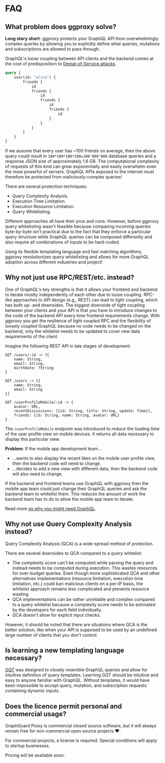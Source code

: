 # FAQ

## What problem does ggproxy solve?

**Long story short**: ggproxy protects your GraphQL API from overwhelmingly complex queries by allowing you to explicitly define what queries, mutations and subscriptions are allowed to pass through.

GraphQL's loose coupling between API clients and the backend comes at the cost of predisposition to [Denial-of-Service attacks](https://en.wikipedia.org/wiki/Denial-of-service_attack).

```graphql
query {
    user(id: "alice") {
        friends {
            id
            friends {
                id
                friends {
                    id
                    friends {
                        id
                    }
                }
            }
        }
    }
}
```

If we assume that every user has ~100 friends on average, then the above query could result in `100*100*100*100=100'000'000` database queries and a response JSON size of approximately 1.6 GB. The computational complexity of requests of this kind can grow exponentially and easily overwhelm even the most powerful of servers.
GraphQL APIs exposed to the internet must therefore be protected from maliciously-complex queries!

There are several protection techniques:
- Query Complexity Analysis.
- Execution Time Limitation.
- Execution Resource Limitation.
- Query Whitelisting.

Different approaches all have their pros and cons. However, before ggproxy query whitelisting wasn't feasible because comparing incoming queries byte-by-byte isn't practical due to the fact that they enforce a particular query structure while GraphQL queries can be composed differently and also require all combinations of inputs to be hard-coded.

Using its flexible templating language and fast matching algorithms, ggproxy revolutionizes query whitelisting and allows for more GraphQL adoption across different industries and project!

## Why not just use RPC/REST/etc. instead?

One of GraphQL's key strengths is that it allows your frontend and backend to iterate mostly independently of each other due to loose coupling. RPC-like approaches to API design (e.g., REST) can lead to tight coupling, which has both up- and downsides. The biggest downside of tight coupling between your clients and your API is that you have to introduce changes to the code of the backend API every time frontend requirements change. With ggproxy you get the resilience of tight coupled RPC and the flexibility of loosely coupled GraphQL because no code needs to be changed on the backend, only the whitelist needs to be updated to cover new data requirements of the client.

Imagine the following REST API in late stages of development:
```
GET /users/:id -> ?{
    name: String,
    email: String,
    birthDate: ?String
}

GET /users -> [{
    name: String,
    email: String
}]

GET /userProfileMobile/:id -> {
    avatar: URL,
    recentDiscussions: [{id: String, title: String, update: Time}],
    friends: {id: String, name: String, avatar: URL}
}
```
The `/userProfileMobile` endpoint was introduced to reduce the loading time of the user profile view on mobile devices. It returns all data necessary to display this particular view.

**Problem**:
If the mobile app development team...
- ...wants to also display the recent likes on the mobile user profile view, then the backend code will need to change.
- ...decides to add a new view with different data, then the backend code will also need to change.

If the backend and frontend teams use GraphQL with ggproxy then the mobile app team could just change their GraphQL queries and ask the backend team to whitelist them. This reduces the amount of work the backend team has to do to allow the mobile app team to iterate.

Read more [on why you might need GraphQL](https://graphql.org/faq/#why-should-i-use-graphql).

## Why not use Query Complexity Analysis instead?

Query Complexity Analysis (QCA) is a wide-spread method of protection.

There are several downsides to QCA compared to a query whitelist:
- The complexity score can't be computed while parsing the query and instead needs to be computed during execution. This wastes resources for over-budget queries. Even though more sophisticated QCA and other alternatives implementations (resource limitation, execution time limitation, etc.) could ban malicious clients on a per-IP basis, the whitelist approach remains less complicated and prevents resource wasting.
- QCA implementations can be rather unreliable and complex compared to a query whitelist because a complexity score needs to be estimated by the developers for each field individually.
- QCA doesn't allow for explicit input checks.

However, it should be noted that there are situations where QCA is the better solution, like when your API is supposed to be used by an undefined large number of clients that you don't control.

## Is learning a new templating language necessary?

[GQT](/gqt) was designed to closely resemble GraphQL queries and allow for intuitive definition of query templates.
Learning GQT should be intuitive and easy to anyone familiar with GraphQL.
Without templates, it would have been impossible to accept query, mutation, and subscription requests containing dynamic inputs.

## Does the licence permit personal and commercial usage?

GraphGuard Proxy is commercial closed source software, but it will always remain free for non-commercial open source projects ❤️.

For commercial projects, a license is required. Special conditions will apply to startup businesses.

Pricing will be available soon.
